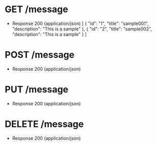 # GET /message
+ Response 200 (application/json)
        [
          {
            "id": "1",
            "title": "sample001",
            "description": "This is a sample"
          },
          {
            "id": "2",
            "title": "sample002",
            "description": "This is a sample"
          }
        ]

# POST /message
+ Response 200 (application/json)

# PUT /message
+ Response 200 (application/json)

# DELETE /message
+ Response 200 (application/json)
